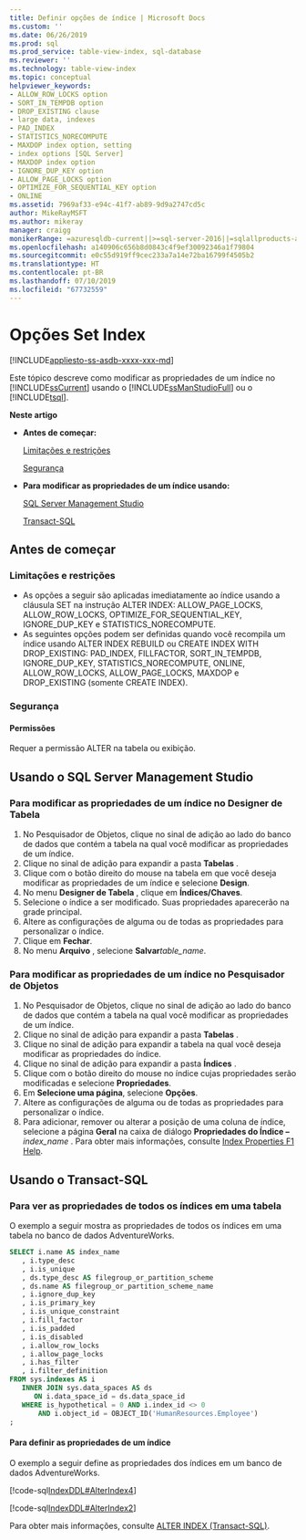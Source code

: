 ```yaml
---
title: Definir opções de índice | Microsoft Docs
ms.custom: ''
ms.date: 06/26/2019
ms.prod: sql
ms.prod_service: table-view-index, sql-database
ms.reviewer: ''
ms.technology: table-view-index
ms.topic: conceptual
helpviewer_keywords:
- ALLOW_ROW_LOCKS option
- SORT_IN_TEMPDB option
- DROP_EXISTING clause
- large data, indexes
- PAD_INDEX
- STATISTICS_NORECOMPUTE
- MAXDOP index option, setting
- index options [SQL Server]
- MAXDOP index option
- IGNORE_DUP_KEY option
- ALLOW_PAGE_LOCKS option
- OPTIMIZE_FOR_SEQUENTIAL_KEY option
- ONLINE
ms.assetid: 7969af33-e94c-41f7-ab89-9d9a2747cd5c
author: MikeRayMSFT
ms.author: mikeray
manager: craigg
monikerRange: =azuresqldb-current||>=sql-server-2016||=sqlallproducts-allversions||>=sql-server-linux-2017||=azuresqldb-mi-current
ms.openlocfilehash: a140906c656b8d0843c4f9ef30092346a1f79804
ms.sourcegitcommit: e0c55d919ff9cec233a7a14e72ba16799f4505b2
ms.translationtype: HT
ms.contentlocale: pt-BR
ms.lasthandoff: 07/10/2019
ms.locfileid: "67732559"
---
```

# <a name="set-index-options"></a>Opções Set Index

[!INCLUDE[appliesto-ss-asdb-xxxx-xxx-md](../../includes/appliesto-ss-asdb-xxxx-xxx-md.md)]

Este tópico descreve como modificar as propriedades de um índice no [!INCLUDE[ssCurrent](../../includes/sscurrent-md.md)] usando o [!INCLUDE[ssManStudioFull](../../includes/ssmanstudiofull-md.md)] ou o [!INCLUDE[tsql](../../includes/tsql-md.md)].

 **Neste artigo**

- **Antes de começar:**

   [Limitações e restrições](#Restrictions)

   [Segurança](#Security)

- **Para modificar as propriedades de um índice usando:**

   [SQL Server Management Studio](#SSMSProcedure)

   [Transact-SQL](#TsqlProcedure)

## <a name="BeforeYouBegin"></a> Antes de começar

### <a name="Restrictions"></a> Limitações e restrições

- As opções a seguir são aplicadas imediatamente ao índice usando a cláusula SET na instrução ALTER INDEX: ALLOW_PAGE_LOCKS, ALLOW_ROW_LOCKS, OPTIMIZE_FOR_SEQUENTIAL_KEY, IGNORE_DUP_KEY e STATISTICS_NORECOMPUTE.
- As seguintes opções podem ser definidas quando você recompila um índice usando ALTER INDEX REBUILD ou CREATE INDEX WITH DROP_EXISTING: PAD_INDEX, FILLFACTOR, SORT_IN_TEMPDB, IGNORE_DUP_KEY, STATISTICS_NORECOMPUTE, ONLINE, ALLOW_ROW_LOCKS, ALLOW_PAGE_LOCKS, MAXDOP e DROP_EXISTING (somente CREATE INDEX).

### <a name="Security"></a> Segurança

#### <a name="Permissions"></a> Permissões

Requer a permissão ALTER na tabela ou exibição.

## <a name="SSMSProcedure"></a> Usando o SQL Server Management Studio

### <a name="to-modify-the-properties-of-an-index-in-table-designer"></a>Para modificar as propriedades de um índice no Designer de Tabela

1. No Pesquisador de Objetos, clique no sinal de adição ao lado do banco de dados que contém a tabela na qual você modificar as propriedades de um índice.
2. Clique no sinal de adição para expandir a pasta **Tabelas** .
3. Clique com o botão direito do mouse na tabela em que você deseja modificar as propriedades de um índice e selecione **Design**.
4. No menu **Designer de Tabela** , clique em **Índices/Chaves**.
5. Selecione o índice a ser modificado. Suas propriedades aparecerão na grade principal.
6. Altere as configurações de alguma ou de todas as propriedades para personalizar o índice.
7. Clique em **Fechar**.
8. No menu **Arquivo** , selecione **Salvar**_table_name_.

### <a name="to-modify-the-properties-of-an-index-in-object-explorer"></a>Para modificar as propriedades de um índice no Pesquisador de Objetos

1. No Pesquisador de Objetos, clique no sinal de adição ao lado do banco de dados que contém a tabela na qual você modificar as propriedades de um índice.
2. Clique no sinal de adição para expandir a pasta **Tabelas** .
3. Clique no sinal de adição para expandir a tabela na qual você deseja modificar as propriedades do índice.
4. Clique no sinal de adição para expandir a pasta **Índices** .
5. Clique com o botão direito do mouse no índice cujas propriedades serão modificadas e selecione **Propriedades**.
6. Em **Selecione uma página**, selecione **Opções**.
7. Altere as configurações de alguma ou de todas as propriedades para personalizar o índice.
8. Para adicionar, remover ou alterar a posição de uma coluna de índice, selecione a página **Geral** na caixa de diálogo **Propriedades do Índice –** _index_name_ . Para obter mais informações, consulte [Index Properties F1 Help](../../relational-databases/indexes/index-properties-f1-help.md).

## <a name="TsqlProcedure"></a> Usando o Transact-SQL

### <a name="to-see-the-properties-of-all-the-indexes-in-a-table"></a>Para ver as propriedades de todos os índices em uma tabela

O exemplo a seguir mostra as propriedades de todos os índices em uma tabela no banco de dados AdventureWorks.

```sql
SELECT i.name AS index_name
   , i.type_desc
   , i.is_unique
   , ds.type_desc AS filegroup_or_partition_scheme
   , ds.name AS filegroup_or_partition_scheme_name
   , i.ignore_dup_key
   , i.is_primary_key
   , i.is_unique_constraint
   , i.fill_factor
   , i.is_padded
   , i.is_disabled
   , i.allow_row_locks
   , i.allow_page_locks
   , i.has_filter
   , i.filter_definition
FROM sys.indexes AS i
   INNER JOIN sys.data_spaces AS ds
      ON i.data_space_id = ds.data_space_id
   WHERE is_hypothetical = 0 AND i.index_id <> 0
       AND i.object_id = OBJECT_ID('HumanResources.Employee')
;
```

#### <a name="to-set-the-properties-of-an-index"></a>Para definir as propriedades de um índice

O exemplo a seguir define as propriedades dos índices em um banco de dados AdventureWorks.

[!code-sql[IndexDDL#AlterIndex4](../../relational-databases/indexes/codesnippet/tsql/set-index-options_1.sql)]

[!code-sql[IndexDDL#AlterIndex2](../../relational-databases/indexes/codesnippet/tsql/set-index-options_2.sql)]

Para obter mais informações, consulte [ALTER INDEX &#40;Transact-SQL&#41;](../../t-sql/statements/alter-index-transact-sql.md).
